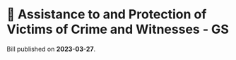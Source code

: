 # 📄  Assistance to and Protection of Victims of Crime and Witnesses - GS

Bill published on **2023-03-27**.
